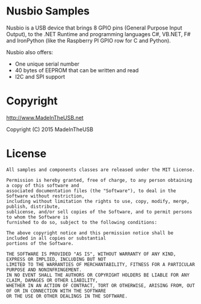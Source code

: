 Nusbio Samples
===============

Nusbio is a USB device that brings 8 GPIO pins (General Purpose Input Output), to the .NET Runtime and programming languages C#, VB.NET, F# and IronPython (like the Raspberry PI GPIO row for C and Python).

Nusbio also offers: 

* One unique serial number
* 40 bytes of EEPROM that can be written and read
* I2C and SPI support

# Copyright

http://www.MadeInTheUSB.net

Copyright (C) 2015 MadeInTheUSB

# License 

    All samples and components classes are released under the MIT License.

    Permission is hereby granted, free of charge, to any person obtaining a copy of this software and 
    associated documentation files (the "Software"), to deal in the Software without restriction, 
    including without limitation the rights to use, copy, modify, merge, publish, distribute, 
    sublicense, and/or sell copies of the Software, and to permit persons to whom the Software is 
    furnished to do so, subject to the following conditions:

    The above copyright notice and this permission notice shall be included in all copies or substantial 
    portions of the Software.

    THE SOFTWARE IS PROVIDED "AS IS", WITHOUT WARRANTY OF ANY KIND, EXPRESS OR IMPLIED, INCLUDING BUT NOT 
    LIMITED TO THE WARRANTIES OF MERCHANTABILITY, FITNESS FOR A PARTICULAR PURPOSE AND NONINFRINGEMENT. 
    IN NO EVENT SHALL THE AUTHORS OR COPYRIGHT HOLDERS BE LIABLE FOR ANY CLAIM, DAMAGES OR OTHER LIABILITY, 
    WHETHER IN AN ACTION OF CONTRACT, TORT OR OTHERWISE, ARISING FROM, OUT OF OR IN CONNECTION WITH THE SOFTWARE 
    OR THE USE OR OTHER DEALINGS IN THE SOFTWARE.
